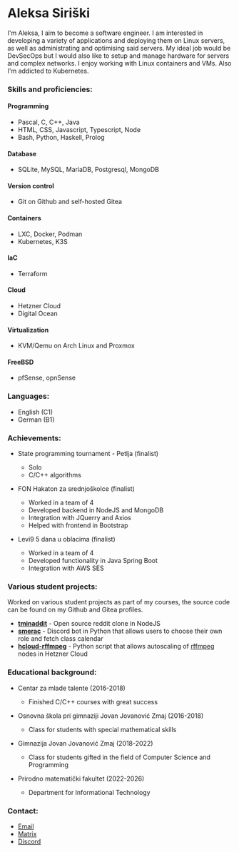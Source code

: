 # Aleksa Siriški
I'm Aleksa, I aim to become a software engineer. I am interested in developing a variety of applications and deploying them on Linux servers, as well as administrating and optimising said servers. My ideal job would be DevSecOps but I would also like to setup and manage hardware for servers and complex networks. I enjoy working with Linux containers and VMs. Also I'm addicted to Kubernetes.

### Skills and proficiencies:
#### Programming
- Pascal, C, C++, Java
- HTML, CSS, Javascript, Typescript, Node
- Bash, Python, Haskell, Prolog

#### Database
- SQLite, MySQL, MariaDB, Postgresql, MongoDB

#### Version control
- Git on Github and self-hosted Gitea

#### Containers
- LXC, Docker, Podman
- Kubernetes, K3S

#### IaC
- Terraform

#### Cloud
- Hetzner Cloud
- Digital Ocean

#### Virtualization
- KVM/Qemu on Arch Linux and Proxmox

#### FreeBSD
- pfSense, opnSense

### Languages:
- English (C1)
- German (B1)

### Achievements:
- State programming tournament - Petlja (finalist)
	- Solo
	- C/C++ algorithms

- FON Hakaton za srednjoškolce (finalist)
	- Worked in a team of 4
	- Developed backend in NodeJS and MongoDB
	- Integration with JQuerry and Axios
	- Helped with frontend in Bootstrap

- Levi9 5 dana u oblacima (finalist)
	- Worked in a team of 4
	- Developed functionality in Java Spring Boot
	- Integration with AWS SES

### Various student projects:
Worked on various student projects as part of my courses, the source code can be found on my Github and Gitea profiles.

- [**tminaddit**](https://github.com/aleksasiriski/tminaddit) - Open source reddit clone in NodeJS
- [**smerac**](https://github.com/aleksasiriski/smerac) - Discord bot in Python that allows users to choose their own role and fetch class calendar
- [**hcloud-rffmpeg**](https://github.com/aleksasiriski/hcloud-rffmpeg) - Python script that allows autoscaling of [rffmpeg](https://github.com/joshuaboniface/rffmpeg) nodes in Hetzner Cloud

### Educational background:
- Centar za mlade talente (2016-2018)
	- Finished C/C++ courses with great success

- Osnovna škola pri gimnaziji Jovan Jovanović Zmaj (2016-2018)
	- Class for students with special mathematical skills

- Gimnazija Jovan Jovanović Zmaj (2018-2022)
	- Class for students gifted in the field of Computer Science and Programming

- Prirodno matematički fakultet (2022-2026)
	- Department for Informational Technology

### Contact:
- [Email](mailto:sir@tmina.org)
- [Matrix]()
- [Discord](https://discordapp.com/users/906930028078575626)
